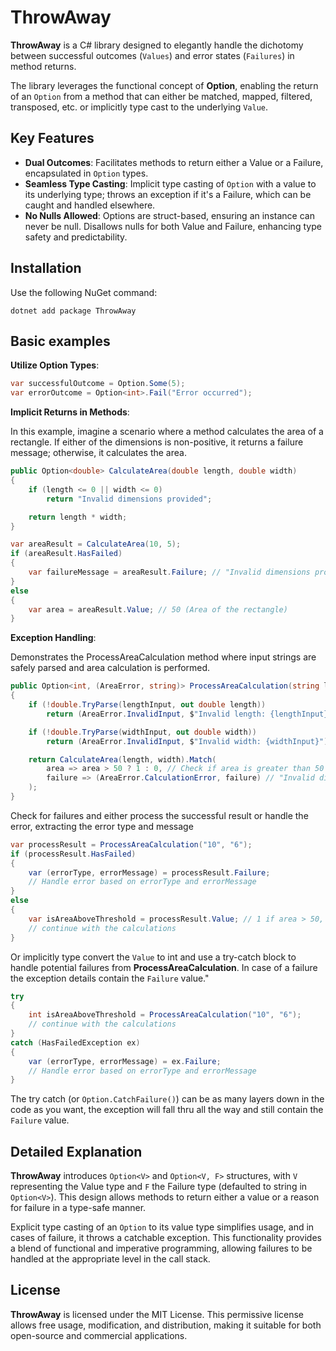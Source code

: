 # ThrowAway
**ThrowAway** is a C# library designed to elegantly handle the dichotomy between successful outcomes (`Values`) and error states (`Failures`) in method returns. 

The library leverages the functional concept of **Option**, enabling the return of an `Option` from a method that can either be matched, mapped, filtered, transposed, etc. or implicitly type cast to the underlying `Value`.

## Key Features
- **Dual Outcomes**: Facilitates methods to return either a Value or a Failure, encapsulated in `Option` types.
- **Seamless Type Casting**: Implicit type casting of `Option` with a value to its underlying type; throws an exception if it's a Failure, which can be caught and handled elsewhere.
- **No Nulls Allowed**: Options are struct-based, ensuring an instance can never be null. Disallows nulls for both Value and Failure, enhancing type safety and predictability.

## Installation

Use the following NuGet command:

```shell
dotnet add package ThrowAway
```

## Basic examples
**Utilize Option Types**:
```csharp
var successfulOutcome = Option.Some(5);
var errorOutcome = Option<int>.Fail("Error occurred");
```
**Implicit Returns in Methods**:

In this example, imagine a scenario where a method calculates the area of a rectangle. If either of the dimensions is non-positive, it returns a failure message; otherwise, it calculates the area.
```csharp
public Option<double> CalculateArea(double length, double width)
{
    if (length <= 0 || width <= 0) 
        return "Invalid dimensions provided";

    return length * width;
}

var areaResult = CalculateArea(10, 5);
if (areaResult.HasFailed)
{
    var failureMessage = areaResult.Failure; // "Invalid dimensions provided"
}
else
{
    var area = areaResult.Value; // 50 (Area of the rectangle)
}

```

**Exception Handling**:

Demonstrates the ProcessAreaCalculation method where input strings are safely parsed and area calculation is performed. 
```csharp
public Option<int, (AreaError, string)> ProcessAreaCalculation(string lengthInput, string widthInput)
{
    if (!double.TryParse(lengthInput, out double length))
        return (AreaError.InvalidInput, $"Invalid length: {lengthInput}");

    if (!double.TryParse(widthInput, out double width))
        return (AreaError.InvalidInput, $"Invalid width: {widthInput}");

    return CalculateArea(length, width).Match(
        area => area > 50 ? 1 : 0, // Check if area is greater than 50
        failure => (AreaError.CalculationError, failure) // "Invalid dimensions provided"
    );
}

```
Check for failures and either process the successful result or handle the error, extracting the error type and message
```csharp
var processResult = ProcessAreaCalculation("10", "6");
if (processResult.HasFailed)
{
    var (errorType, errorMessage) = processResult.Failure;
    // Handle error based on errorType and errorMessage
}
else
{
    var isAreaAboveThreshold = processResult.Value; // 1 if area > 50, else 0
    // continue with the calculations
}
```

Or implicitly type convert the `Value` to int and use a try-catch block to handle potential failures from **ProcessAreaCalculation**. In case of a failure the exception details contain the `Failure` value."


```csharp
try
{
    int isAreaAboveThreshold = ProcessAreaCalculation("10", "6");
    // continue with the calculations
}
catch (HasFailedException ex)
{
    var (errorType, errorMessage) = ex.Failure;
    // Handle error based on errorType and errorMessage
}
```
The try catch (or `Option.CatchFailure()`) can be as many layers down in the code as you want, the exception will fall thru all the way and still contain the `Failure` value.

## Detailed Explanation
**ThrowAway** introduces `Option<V>` and `Option<V, F>` structures, with `V` representing the Value type and `F` the Failure type (defaulted to string in `Option<V>`). This design allows methods to return either a value or a reason for failure in a type-safe manner. 

Explicit type casting of an `Option` to its value type simplifies usage, and in cases of failure, it throws a catchable exception. This functionality provides a blend of functional and imperative programming, allowing failures to be handled at the appropriate level in the call stack.


## License
**ThrowAway** is licensed under the MIT License. This permissive license allows free usage, modification, and distribution, making it suitable for both open-source and commercial applications.